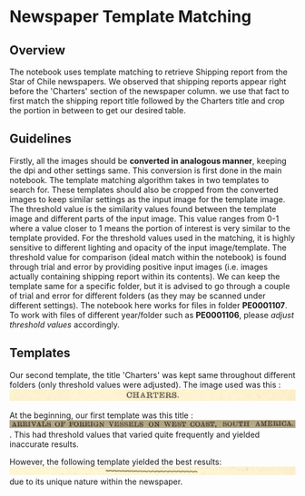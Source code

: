 # Newspaper Template Matching

## Overview
The notebook uses template matching to retrieve Shipping report from the Star of Chile newspapers. We observed that shipping reports appear right before the 'Charters' section of the newspaper column. we use that fact to first match the shipping report title followed by the Charters title and crop the portion in between to get our desired table. 
## Guidelines
Firstly, all the images should be **converted in analogous manner**, keeping the dpi and other settings same. This conversion is first done in the main notebook. The template matching algorithm takes in two templates to search for. These templates should also be cropped from the converted images to keep similar settings as the input image for the template image. 
The threshold value is the similarity values found between the template image and different parts of the input image. This value ranges from 0-1 where a value closer to 1 means the portion of interest is very similar to the template provided. For the threshold values used in the matching, it is highly sensitive to different lighting and opacity of the input image/template. The threshold value for comparison (ideal match within the notebook) is found through trial and error by providing positive input images (i.e. images actually containing shipping report within its contents). We can keep the template same for a specific folder, but it is advised to go through a couple of trial and error for different folders (as they may be scanned under different settings). The notebook here works for files in folder **PE0001107**. To work with files of different year/folder such as **PE0001106**, please _adjust threshold values_ accordingly.


## Templates
Our second template, the title 'Charters' was kept same throughout different folders (only threshold values were adjusted). The image used was this : ![template2](https://github.com/kshakib22/Newspaper-Template-Matching/blob/f2185ace52e759e9910da363ce8fc76d89312eb9/template%202.jpg)

At the beginning, our first template was this title : ![old_template1](https://github.com/kshakib22/Newspaper-Template-Matching/blob/f2185ace52e759e9910da363ce8fc76d89312eb9/old%20template%201.jpg) . This had threshold values that varied quite frequently and yielded inaccurate results.

However, the following template yielded the best results: ![new_template1](https://github.com/kshakib22/Newspaper-Template-Matching/blob/f2185ace52e759e9910da363ce8fc76d89312eb9/template%201.jpg) due to its unique nature within the newspaper.
